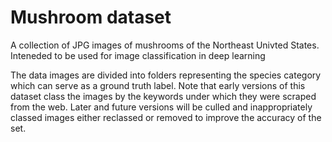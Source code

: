 # Mushroom dataset
A collection of JPG images of mushrooms of the Northeast Univted States.
Inteneded to be used for image classification in deep learning

The data images are divided into folders representing the species category which can serve as a ground truth label.
Note that early versions of this dataset class the images by the keywords under which they were scraped from the web.
Later and future versions will be culled and inappropriately classed images either reclassed or removed to improve the accuracy of the set.
